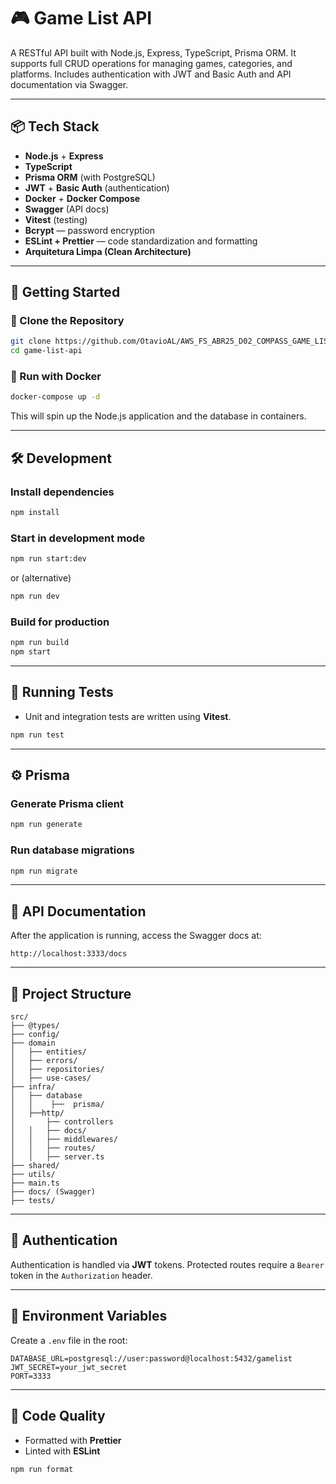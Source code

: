 # 🎮 Game List API

A RESTful API built with Node.js, Express, TypeScript, Prisma ORM. It supports full CRUD operations for managing games, categories, and platforms. Includes authentication with JWT and Basic Auth and API documentation via Swagger.

---

## 📦 Tech Stack

- **Node.js** + **Express**
- **TypeScript**
- **Prisma ORM** (with PostgreSQL)
- **JWT** + **Basic Auth** (authentication)
- **Docker** + **Docker Compose**
- **Swagger** (API docs)
- **Vitest** (testing)
- **Bcrypt** — password encryption
- **ESLint + Prettier** — code standardization and formatting
- **Arquitetura Limpa (Clean Architecture)**

---

## 🚀 Getting Started

### 📁 Clone the Repository

```bash
git clone https://github.com/OtavioAL/AWS_FS_ABR25_D02_COMPASS_GAME_LIST.git
cd game-list-api
```

### 🐳 Run with Docker

```bash
docker-compose up -d
```

This will spin up the Node.js application and the database in containers.

---

## 🛠️ Development

### Install dependencies

```bash
npm install
```

### Start in development mode

```bash
npm run start:dev
```

or (alternative)

```bash
npm run dev
```

### Build for production

```bash
npm run build
npm start
```

---

## 🧪 Running Tests

- Unit and integration tests are written using **Vitest**.

```bash
npm run test
```

---

## ⚙️ Prisma

### Generate Prisma client

```bash
npm run generate
```

### Run database migrations

```bash
npm run migrate
```

---

## 📘 API Documentation

After the application is running, access the Swagger docs at:

```
http://localhost:3333/docs
```

---

## 📂 Project Structure

```
src/
├── @types/
├── config/
├── domain
│   ├── entities/
│   ├── errors/
│   ├── repositories/
│   ├── use-cases/
├── infra/
│   ├── database
│   │    ├──  prisma/
│   ├──http/
│       ├── controllers
│   │   ├── docs/
│   │   ├── middlewares/
│   │   ├── routes/
│   │   ├── server.ts
├── shared/
├── utils/
├── main.ts
├── docs/ (Swagger)
├── tests/
```

---

## 🔐 Authentication

Authentication is handled via **JWT** tokens. Protected routes require a `Bearer` token in the `Authorization` header.

---

## 📄 Environment Variables

Create a `.env` file in the root:

```env
DATABASE_URL=postgresql://user:password@localhost:5432/gamelist
JWT_SECRET=your_jwt_secret
PORT=3333
```

---

## 🧹 Code Quality

- Formatted with **Prettier**
- Linted with **ESLint**

```bash
npm run format
```
